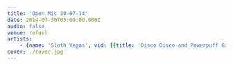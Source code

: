 ```yaml
---
title: 'Open Mic 30-07-14'
date: 2014-07-30T05:00:00.000Z
audio: false
venue: refuel
artists:
    - {name: 'Sloth Vegas', vid: [{title: 'Disco Disco and Powerpuff Girls', link: kZBLE-tJKAI}, {title: 'Dress Like An Elf', link: M2rQFHrd7ng}, {title: 'Im Not Having Fun', link: fgn7QZkMt1A}, {title: 'Komodo Joe', link: dvZ3bW5lb4M}, {title: Laika, link: MYCv_gaqrYM}, {title: 'Masochistic Love Song', link: ocSd-6q8p0c}, {title: Nolife, link: OHtrSG2oxdA}, {title: Norgaard, link: YJ-8mnOwUEE}, {title: Purgatory, link: wUl5c9XmBpQ}, {title: 'St Clair', link: null}, {title: 'Stop Existing', link: pl3p6w5vyGU}]}
cover: ./cover.jpg
---
```

